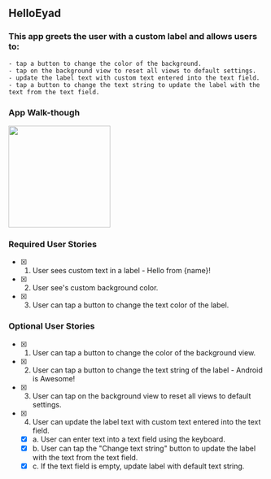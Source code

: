 ## HelloEyad

### This app greets the user with a custom label and allows users to:
    - tap a button to change the color of the background.
    - tap on the background view to reset all views to default settings.  
    - update the label text with custom text entered into the text field.  
    - tap a button to change the text string to update the label with the text from the text field.    
    
### App Walk-though
<img src="https://recordit.co/yyedfcSrQi" width=200><br>

### Required User Stories
- [x] 1. User sees custom text in a label - Hello from {name}!
- [x] 2. User see's custom background color.
- [x] 3. User can tap a button to change the text color of the label.

### Optional User Stories
- [x] 1. User can tap a button to change the color of the background view.  
- [x] 2. User can tap a button to change the text string of the label - Android is Awesome!  
- [x] 3. User can tap on the background view to reset all views to default settings.  
- [x] 4. User can update the label text with custom text entered into the text field.  
   - [x] a. User can enter text into a text field using the keyboard.  
   - [x] b. User can tap the "Change text string" button to update the label with the text from the text field.  
   - [x] c. If the text field is empty, update label with default text string.  
